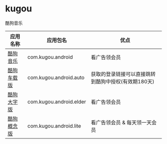 # kugou
酷狗音乐

| 应用名称 | 应用包名 | 优点 |
| --- | --- | --- |
| [酷狗音乐] | com.kugou.android | 看广告领会员 |
| [酷狗车载版] | com.kugou.android.auto| 获取的登录链接可以直接跳转到酷狗中授权(有效期180天) |
| [酷狗大字版] | com.kugou.android.elder | 看广告领会员 |
| [酷狗概念版] | com.kugou.android.lite | 看广告领会员 & 每天领一天会员 |

[酷狗音乐]: https://github.com/LinghongJiang/kugou/blob/main/com.kugou.android/README.md
[酷狗车载版]: https://github.com/LinghongJiang/kugou/blob/main/com.kugou.android.auto/README.md
[酷狗大字版]: https://github.com/LinghongJiang/kugou/blob/main/com.kugou.android.elder/README.md
[酷狗概念版]: https://github.com/LinghongJiang/kugou/blob/main/com.kugou.anrdoid.lite/README.md
